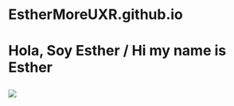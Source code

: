 # EstherMoreUXR.github.io

<h1> Hola, Soy Esther / Hi my name is Esther

![](https://media.giphy.com/media/dn2SHuHqAv41ag6j5i/giphy.gif)
 
 
